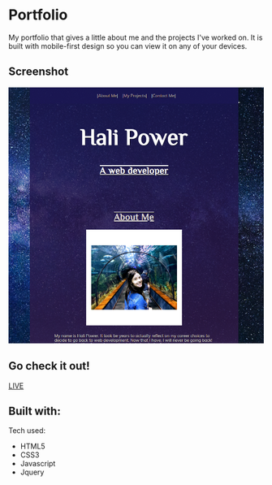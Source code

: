 
# Portfolio

My portfolio that gives a little about me and the projects I've worked on. It is built with mobile-first design so you can view it on any of your devices.

## Screenshot



![](portfolio-mock-pictures/portfolio-screenshot.png)

## Go check it out!

[LIVE](https://hp0809.github.io/Manatee-Quiz/)


## Built with:
Tech used:
 * HTML5
 * CSS3
 * Javascript
 * Jquery

